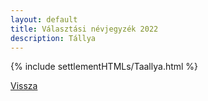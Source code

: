 ```yaml
---
layout: default
title: Választási névjegyzék 2022
description: Tállya
---
```


{% include settlementHTMLs/Taallya.html %}

[Vissza](../)